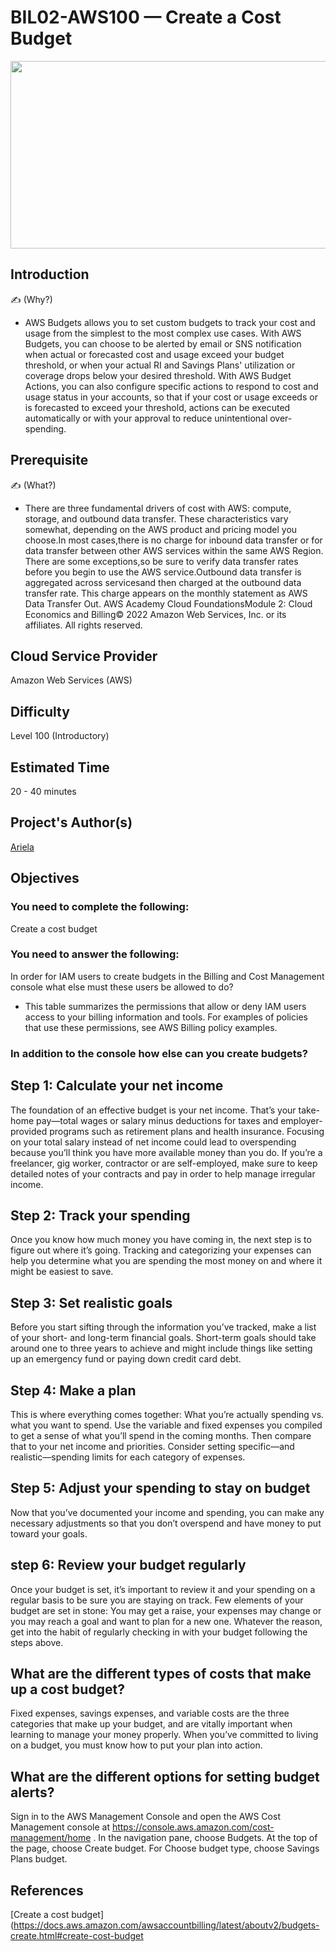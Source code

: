 # BIL02-AWS100 — Create a Cost Budget
<p align="center" >
<img src="https://user-images.githubusercontent.com/80279467/175764909-8044f5c2-3894-4550-920c-2d015b7ab1bb.png" height="300" width="700" ></p>

## Introduction

✍️ (Why?)
- AWS Budgets allows you to set custom budgets to track your cost and usage from the simplest to the most complex use cases. With AWS Budgets, you can choose to be alerted by email or SNS notification when actual or forecasted cost and usage exceed your budget threshold, or when your actual RI and Savings Plans' utilization or coverage drops below your desired threshold. With AWS Budget Actions, you can also configure specific actions to respond to cost and usage status in your accounts, so that if your cost or usage exceeds or is forecasted to exceed your threshold, actions can be executed automatically or with your approval to reduce unintentional over-spending. 

## Prerequisite

✍️ (What?)
- There are three fundamental drivers of cost with AWS: compute, storage, and outbound data transfer. These characteristics vary somewhat, depending on the AWS product and pricing model you choose.In most cases,there is no charge for inbound data transfer or for data transfer between other AWS services within the same AWS Region. There are some exceptions,so be sure to verify data transfer rates before you begin to use the AWS service.Outbound data transfer is aggregated across servicesand then charged at the outbound data transfer rate. This charge appears on the monthly statement as AWS Data Transfer Out. AWS Academy Cloud FoundationsModule 2: Cloud Economics and Billing© 2022 Amazon Web Services, Inc. or its affiliates. All rights reserved.

## Cloud Service Provider
Amazon Web Services (AWS)

## Difficulty
Level 100 (Introductory)

## Estimated Time
20 - 40 minutes 
  
## Project's Author(s)
[Ariela](https://twitter.com/ari_hacks)

## Objectives
###  You need to complete the following:

Create a cost budget 

###  You need to answer the following: 

In order for IAM users to create budgets in the Billing and Cost Management console what else must these users be allowed to do? 

- This table summarizes the permissions that allow or deny IAM users access to your billing information and tools. For examples of policies that use these permissions, see AWS Billing policy examples.

### In addition to the console how else can you create budgets? 
## Step 1: Calculate your net income
The foundation of an effective budget is your net income. That’s your take-home pay—total wages or salary minus deductions for taxes and employer-provided programs such as retirement plans and health insurance. Focusing on your total salary instead of net income could lead to overspending because you’ll think you have more available money than you do. If you’re a freelancer, gig worker, contractor or are self-employed, make sure to keep detailed notes of your contracts and pay in order to help manage irregular income.

## Step 2: Track your spending
Once you know how much money you have coming in, the next step is to figure out where it’s going. Tracking and categorizing your expenses can help you determine what you are spending the most money on and where it might be easiest to save.

## Step 3: Set realistic goals
Before you start sifting through the information you’ve tracked, make a list of your short- and long-term financial goals. Short-term goals should take around one to three years to achieve and might include things like setting up an emergency fund or paying down credit card debt.

## Step 4: Make a plan
This is where everything comes together: What you’re actually spending vs. what you want to spend. Use the variable and fixed expenses you compiled to get a sense of what you’ll spend in the coming months. Then compare that to your net income and priorities. Consider setting specific—and realistic—spending limits for each category of expenses.

## Step 5: Adjust your spending to stay on budget
Now that you’ve documented your income and spending, you can make any necessary adjustments so that you don’t overspend and have money to put toward your goals.

## step 6: Review your budget regularly
Once your budget is set, it’s important to review it and your spending on a regular basis to be sure you are staying on track. Few elements of your budget are set in stone: You may get a raise, your expenses may change or you may reach a goal and want to plan for a new one. Whatever the reason, get into the habit of regularly checking in with your budget following the steps above.

## What are the different types of costs that make up a cost budget? 
Fixed expenses, savings expenses, and variable costs are the three categories that make up your budget, and are vitally important when learning to manage your money properly. When you’ve committed to living on a budget, you must know how to put your plan into action.

## What are the different options for setting budget alerts? 
Sign in to the AWS Management Console and open the AWS Cost Management console at https://console.aws.amazon.com/cost-management/home . In the navigation pane, choose Budgets. At the top of the page, choose Create budget. For Choose budget type, choose Savings Plans budget.  

## References

[Create a cost budget](https://docs.aws.amazon.com/awsaccountbilling/latest/aboutv2/budgets-create.html#create-cost-budget
